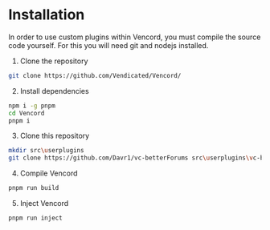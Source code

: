 # Installation

In order to use custom plugins within Vencord, you must compile the source code yourself. For this you will need git and nodejs installed.

1. Clone the repository

```bash
git clone https://github.com/Vendicated/Vencord/
```

2. Install dependencies

```bash
npm i -g pnpm
cd Vencord
pnpm i
```

3. Clone this repository

```bash
mkdir src\userplugins
git clone https://github.com/Davr1/vc-betterForums src\userplugins\vc-betterForums
```

4. Compile Vencord

```bash
pnpm run build
```

5. Inject Vencord

```bash
pnpm run inject
```
